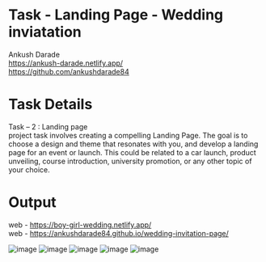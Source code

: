 # Task - Landing Page - Wedding inviatation

Ankush Darade <br>
https://ankush-darade.netlify.app/ <br>
https://github.com/ankushdarade84

# Task Details
Task – 2 : Landing page <br>
project task involves creating a compelling Landing Page. The goal is to choose a design and theme that resonates with you, and develop a 
landing page for an event or launch. This could be related to a car launch, product unveiling, course introduction, university promotion, or any other topic of your choice.

# Output
web -  https://boy-girl-wedding.netlify.app/ <br>
web -  https://ankushdarade84.github.io/wedding-invitation-page/
<br>

![image](https://github.com/ankushdarade84/wedding-invitation-page/assets/82811718/7bdb403c-2e40-4c88-962e-754b72e66a6c)
![image](https://github.com/ankushdarade84/wedding-invitation-page/assets/82811718/534db0eb-c681-41e7-a74f-a879046e2e8b)
![image](https://github.com/ankushdarade84/wedding-invitation-page/assets/82811718/c152402a-2f9c-48fb-ae0b-b27e5873a43d)
![image](https://github.com/ankushdarade84/wedding-invitation-page/assets/82811718/1020a99a-5665-4476-be77-0d6f9a01fe73)
![image](https://github.com/ankushdarade84/wedding-invitation-page/assets/82811718/c4e07bd4-41a2-4653-b2de-393739d6d1fd)



